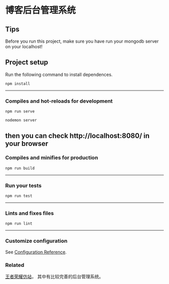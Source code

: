 # 博客后台管理系统

## Tips
Before you run this project, make sure you have run your mongodb server on your localhost!
## Project setup
Run the following command to install dependences.
```
npm install
```
---
### Compiles and hot-reloads for development
```
npm run serve

nodemon server
```
then you can check http://localhost:8080/ in your browser
---
### Compiles and minifies for production
```
npm run build
```
---
### Run your tests
```
npm run test
```
---
### Lints and fixes files
```
npm run lint
```
---
### Customize configuration
See [Configuration Reference](https://cli.vuejs.org/config/).

### Related
[王者荣耀仿站](https://github.com/ayang818/KingOfGlory)， 其中有比较完善的后台管理系统。
